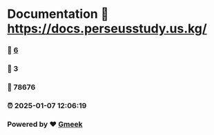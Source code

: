 # Documentation :link: https://docs.perseusstudy.us.kg/ 
### :page_facing_up: [6](https://docs.perseusstudy.us.kg//tag.html) 
### :speech_balloon: 3 
### :hibiscus: 78676 
### :alarm_clock: 2025-01-07 12:06:19 
### Powered by :heart: [Gmeek](https://github.com/Meekdai/Gmeek)
